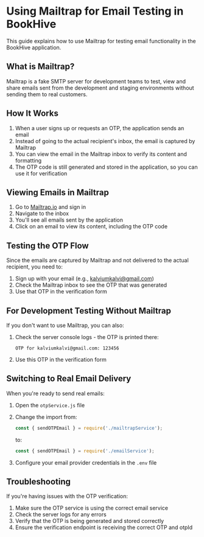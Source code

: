 # Using Mailtrap for Email Testing in BookHive

This guide explains how to use Mailtrap for testing email functionality in the BookHive application.

## What is Mailtrap?

Mailtrap is a fake SMTP server for development teams to test, view and share emails sent from the development and staging environments without sending them to real customers.

## How It Works

1. When a user signs up or requests an OTP, the application sends an email
2. Instead of going to the actual recipient's inbox, the email is captured by Mailtrap
3. You can view the email in the Mailtrap inbox to verify its content and formatting
4. The OTP code is still generated and stored in the application, so you can use it for verification

## Viewing Emails in Mailtrap

1. Go to [Mailtrap.io](https://mailtrap.io) and sign in
2. Navigate to the inbox
3. You'll see all emails sent by the application
4. Click on an email to view its content, including the OTP code

## Testing the OTP Flow

Since the emails are captured by Mailtrap and not delivered to the actual recipient, you need to:

1. Sign up with your email (e.g., kalviumkalvi@gmail.com)
2. Check the Mailtrap inbox to see the OTP that was generated
3. Use that OTP in the verification form

## For Development Testing Without Mailtrap

If you don't want to use Mailtrap, you can also:

1. Check the server console logs - the OTP is printed there:
   ```
   OTP for kalviumkalvi@gmail.com: 123456
   ```

2. Use this OTP in the verification form

## Switching to Real Email Delivery

When you're ready to send real emails:

1. Open the `otpService.js` file
2. Change the import from:
   ```javascript
   const { sendOTPEmail } = require('./mailtrapService');
   ```
   to:
   ```javascript
   const { sendOTPEmail } = require('./emailService');
   ```

3. Configure your email provider credentials in the `.env` file

## Troubleshooting

If you're having issues with the OTP verification:

1. Make sure the OTP service is using the correct email service
2. Check the server logs for any errors
3. Verify that the OTP is being generated and stored correctly
4. Ensure the verification endpoint is receiving the correct OTP and otpId